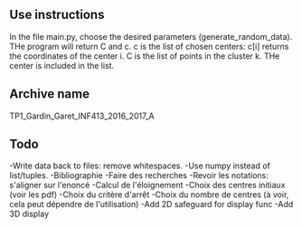 Use instructions
----------------
In the file main.py, choose the desired parameters (generate_random_data).
THe program will return C and c.
c is the list of chosen centers: c[i] returns the coordinates of the center i.
C is the list of points in the cluster k. THe center is included in the list.

Archive name
------------
TP1_Gardin_Garet_INF413_2016_2017_A

Todo
----
-Write data back to files: remove whitespaces.
-Use numpy instead of list/tuples.
-Bibliographie
-Faire des recherches
-Revoir les notations: s'aligner sur l'enoncé
-Calcul de l'éloignement
-Choix des centres initiaux (voir les pdf)
-Choix du critère d'arrêt
-Choix du nombre de centres (à voir, cela peut dépendre de l'utilisation)
-Add 2D safeguard for display func
-Add 3D display
